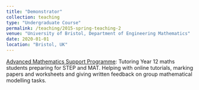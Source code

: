 ```yaml
---
title: "Demonstrator"
collection: teaching
type: "Undergraduate Course"
permalink: /teaching/2015-spring-teaching-2
venue: "University of Bristol, Department of Engineering Mathematics"
date: 2020-01-01
location: "Bristol, UK"
---
```


[Advanced Mathematics Support Programme](https://amsp.org.uk): Tutoring Year 12 maths students preparing for STEP and MAT. Helping with online tutorials, marking papers and worksheets and giving written feedback on group mathematical modelling tasks.
